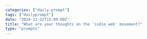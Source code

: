 ```yaml
---
categories: ["daily-prompt"]
tags: ["dailyprompt"]
date: "2024-12-22T15:00:00Z"
title: "What are your thoughts on the 'indie web' movement?"
type: "prompts"
---
```

